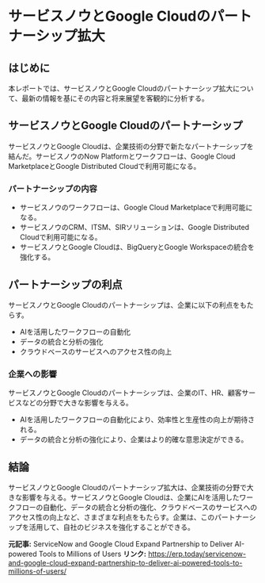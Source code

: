 # サービスノウとGoogle Cloudのパートナーシップ拡大
## はじめに
本レポートでは、サービスノウとGoogle Cloudのパートナーシップ拡大について、最新の情報を基にその内容と将来展望を客観的に分析する。

## サービスノウとGoogle Cloudのパートナーシップ
サービスノウとGoogle Cloudは、企業技術の分野で新たなパートナーシップを結んだ。サービスノウのNow Platformとワークフローは、Google Cloud MarketplaceとGoogle Distributed Cloudで利用可能になる。

### パートナーシップの内容
* サービスノウのワークフローは、Google Cloud Marketplaceで利用可能になる。
* サービスノウのCRM、ITSM、SIRソリューションは、Google Distributed Cloudで利用可能になる。
* サービスノウとGoogle Cloudは、BigQueryとGoogle Workspaceの統合を強化する。

## パートナーシップの利点
サービスノウとGoogle Cloudのパートナーシップは、企業に以下の利点をもたらす。

* AIを活用したワークフローの自動化
* データの統合と分析の強化
* クラウドベースのサービスへのアクセス性の向上

### 企業への影響
サービスノウとGoogle Cloudのパートナーシップは、企業のIT、HR、顧客サービスなどの分野で大きな影響を与える。

* AIを活用したワークフローの自動化により、効率性と生産性の向上が期待される。
* データの統合と分析の強化により、企業はより的確な意思決定ができる。

## 結論
サービスノウとGoogle Cloudのパートナーシップ拡大は、企業技術の分野で大きな影響を与える。サービスノウとGoogle Cloudは、企業にAIを活用したワークフローの自動化、データの統合と分析の強化、クラウドベースのサービスへのアクセス性の向上など、さまざまな利点をもたらす。企業は、このパートナーシップを活用して、自社のビジネスを強化することができる。

**元記事:** ServiceNow and Google Cloud Expand Partnership to Deliver AI-powered Tools to Millions of Users
**リンク:** https://erp.today/servicenow-and-google-cloud-expand-partnership-to-deliver-ai-powered-tools-to-millions-of-users/